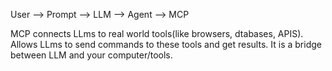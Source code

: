 User --> Prompt --> LLM --> Agent --> MCP

MCP connects LLms to real world tools(like browsers, dtabases, APIS).
Allows LLms to send commands to these tools and get results.
It is a bridge between LLM and your computer/tools.

